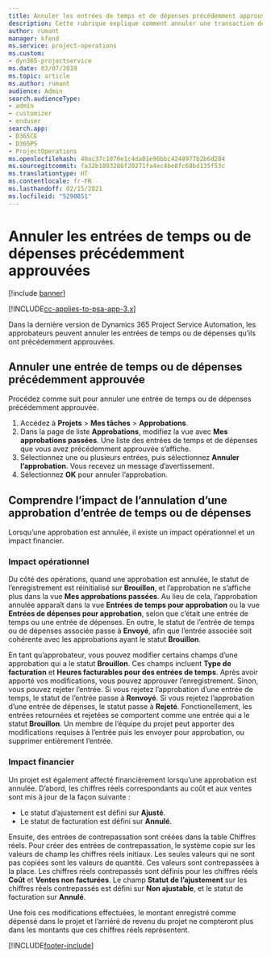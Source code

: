 ```yaml
---
title: Annuler les entrées de temps et de dépenses précédemment approuvées
description: Cette rubrique explique comment annuler une transaction de temps et de dépenses de projet approuvée.
author: rumant
manager: kfend
ms.service: project-operations
ms.custom:
- dyn365-projectservice
ms.date: 03/07/2019
ms.topic: article
ms.author: rumant
audience: Admin
search.audienceType:
- admin
- customizer
- enduser
search.app:
- D365CE
- D365PS
- ProjectOperations
ms.openlocfilehash: 40ac37c1070e1c4da01e96bbc4248977b2b6d284
ms.sourcegitcommit: fa32b1893286f20271fa4ec4be8fc68bd135f53c
ms.translationtype: HT
ms.contentlocale: fr-FR
ms.lasthandoff: 02/15/2021
ms.locfileid: "5290851"
---
```

# <a name="cancel-previously-approved-time-or-expense-entries"></a>Annuler les entrées de temps ou de dépenses précédemment approuvées

[!include [banner](../includes/psa-now-project-operations.md)]

[!INCLUDE[cc-applies-to-psa-app-3.x](../includes/cc-applies-to-psa-app-3x.md)]

Dans la dernière version de Dynamics 365 Project Service Automation, les approbateurs peuvent annuler les entrées de temps ou de dépenses qu’ils ont précédemment approuvées.

## <a name="cancel-a-previously-approved-time-or-expense-entry"></a>Annuler une entrée de temps ou de dépenses précédemment approuvée

Procédez comme suit pour annuler une entrée de temps ou de dépenses précédemment approuvée.

1. Accédez à **Projets** \> **Mes tâches** \> **Approbations**.
2. Dans la page de liste **Approbations**, modifiez la vue avec **Mes approbations passées**. Une liste des entrées de temps et de dépenses que vous avez précédemment approuvée s’affiche.
3. Sélectionnez une ou plusieurs entrées, puis sélectionnez **Annuler l’approbation**. Vous recevez un message d’avertissement.
4. Sélectionnez **OK** pour annuler l’approbation.

## <a name="understand-the-impact-of-canceling-a-time-or-expense-entry-approval"></a>Comprendre l’impact de l’annulation d’une approbation d’entrée de temps ou de dépenses

Lorsqu’une approbation est annulée, il existe un impact opérationnel et un impact financier.

### <a name="operational-impact"></a>Impact opérationnel

Du côté des opérations, quand une approbation est annulée, le statut de l’enregistrement est réinitialisé sur **Brouillon**, et l’approbation ne s’affiche plus dans la vue **Mes approbations passées**. Au lieu de cela, l’approbation annulée apparaît dans la vue **Entrées de temps pour approbation** ou la vue **Entrées de dépenses pour approbation**, selon que c’était une entrée de temps ou une entrée de dépenses. En outre, le statut de l’entrée de temps ou de dépenses associée passe à **Envoyé**, afin que l’entrée associée soit cohérente avec les approbations ayant le statut **Brouillon**.

En tant qu’approbateur, vous pouvez modifier certains champs d’une approbation qui a le statut **Brouillon**. Ces champs incluent **Type de facturation** et **Heures facturables pour des entrées de temps**. Après avoir apporté vos modifications, vous pouvez approuver l’enregistrement. Sinon, vous pouvez rejeter l’entrée. Si vous rejetez l’approbation d’une entrée de temps, le statut de l’entrée passe à **Renvoyé**. Si vous rejetez l’approbation d’une entrée de dépenses, le statut passe à **Rejeté**. Fonctionellement, les entrées retournées et rejetées se comportent comme une entrée qui a le statut **Brouillon**. Un membre de l’équipe du projet peut apporter des modifications requises à l’entrée puis les envoyer pour approbation, ou supprimer entièrement l’entrée.

### <a name="financial-impact"></a>Impact financier

Un projet est également affecté financièrement lorsqu’une approbation est annulée. D’abord, les chiffres réels correspondants au coût et aux ventes sont mis à jour de la façon suivante :

- Le statut d’ajustement est défini sur **Ajusté**.
- Le statut de facturation est défini sur **Annulé**.

Ensuite, des entrées de contrepassation sont créées dans la table Chiffres réels. Pour créer des entrées de contrepassation, le système copie sur les valeurs de champ les chiffres réels initiaux. Les seules valeurs qui ne sont pas copiées sont les valeurs de quantité. Ces valeurs sont contrepassées à la place. Les chiffres réels contrepassés sont définis pour les chiffres réels **Coût** et **Ventes non facturées**. Le champ **Statut de l’ajustement** sur les chiffres réels contrepassés est défini sur **Non ajustable**, et le statut de facturation sur **Annulé**.

Une fois ces modifications effectuées, le montant enregistré comme dépensé dans le projet et l’arriéré de revenu du projet ne compteront plus dans les montants que ces chiffres réels représentent.


[!INCLUDE[footer-include](../includes/footer-banner.md)]